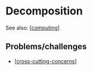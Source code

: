 <!--
 Copyright (C) 2023 David Jones
 
 This file is part of memex.
 
 memex is free software: you can redistribute it and/or modify
 it under the terms of the GNU General Public License as published by
 the Free Software Foundation, either version 3 of the License, or
 (at your option) any later version.
 
 memex is distributed in the hope that it will be useful,
 but WITHOUT ANY WARRANTY; without even the implied warranty of
 MERCHANTABILITY or FITNESS FOR A PARTICULAR PURPOSE.  See the
 GNU General Public License for more details.
 
 You should have received a copy of the GNU General Public License
 along with memex.  If not, see <http://www.gnu.org/licenses/>.
-->

# Decomposition 

See also: [[computing]] 

## Problems/challenges 

- [[cross-cutting-concerns]]

[//begin]: # "Autogenerated link references for markdown compatibility"
[computing]: computing "Computing"
[cross-cutting-concerns]: cross-cutting-concerns "cross-cutting-concerns"
[//end]: # "Autogenerated link references"